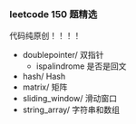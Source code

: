 ### leetcode 150 题精选
代码纯原创！！！！
- doublepointer/ 双指针
  - ispalindrome 是否是回文
- hash/ Hash
- matrix/ 矩阵
- sliding_window/ 滑动窗口
- string_array/ 字符串和数组